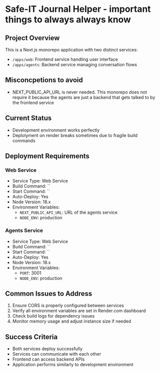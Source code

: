 # Safe-IT Journal Helper - important things to always always know

## Project Overview
This is a Next.js monorepo application with two distinct services:
- `/apps/web`: Frontend service handling user interface
- `/apps/agents`: Backend service managing conversation flows

## Misconcpetions to avoid
- NEXT_PUBLIC_API_URL is never needed. This monorepo does not require it because the agents are just a backend that gets talked to by the frontend service

## Current Status
- Development environment works perfectly
- Deplolyment on render breaks sometimes due to fragile build commands

## Deployment Requirements

### Web Service
- Service Type: Web Service
- Build Command: ``
- Start Command: ``
- Auto-Deploy: Yes
- Node Version: 18.x
- Environment Variables:
    - `NEXT_PUBLIC_API_URL`: URL of the agents service
    - `NODE_ENV`: production

### Agents Service
- Service Type: Web Service
- Build Command: ``
- Start Command: ``
- Auto-Deploy: Yes
- Node Version: 18.x
- Environment Variables:
    - `PORT`: 3001
    - `NODE_ENV`: production

## Common Issues to Address
1. Ensure CORS is properly configured between services
2. Verify all environment variables are set in Render.com dashboard
3. Check build logs for dependency issues
4. Monitor memory usage and adjust instance size if needed

## Success Criteria
- Both services deploy successfully
- Services can communicate with each other
- Frontend can access backend APIs
- Application performs similarly to development environment